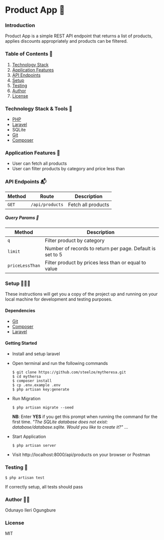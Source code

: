 # Product App 🚀

### Introduction
Product App is a simple REST API endpoint that returns a list of products, applies discounts appropriately and products can be filtered.

### Table of Contents 📖
1. <a href="#technology-stack">Technology Stack</a>
2. <a href="#application-features">Application Features</a>
3. <a href="#api-endpoints">API Endpoints</a>
4. <a href="#setup">Setup</a>
5. <a href="#testing">Testing</a>
6. <a href="#author">Author</a>
7. <a href="#license">License</a>


### Technology Stack & Tools 🧰
  - [PHP](https://www.php.net/)
  - [Laravel](https://laravel.com/)
  - SQLite
  - [Git](https://git-scm.com/) 
  - [Composer](https://getcomposer.org/) 

### Application Features 📑
* User can fetch all products
* User can filter products by category and price less than

### API Endpoints 📬
Method | Route | Description
--- | --- | ---
`GET` | `/api/products` | Fetch all products

##### Query Params 🔎
Method | Description
--- | ---
`q` | Filter product by category
`limit` | Number of records to return per page. Default is set to 5
`priceLessThan` | Filter product by prices less than or equal to value

### Setup 👨🏾‍💻
These instructions will get you a copy of the project up and running on your local machine for development and testing purposes.

  #### Dependencies
  - [Git](https://git-scm.com/) 
  - [Composer](https://getcomposer.org/)  
  - [Laravel](https://laravel.com/)
  #### Getting Started
  - Install and setup laravel
  - Open terminal and run the following commands
    ```
    $ git clone https://github.com/steelze/mytheresa.git
    $ cd mythersa
    $ composer install
    $ cp .env.example .env
    $ php artisan key:generate
    ```
  - Run Migration
    ```
    $ php artisan migrate --seed
    ```
    **NB**: Enter **YES** if you get this prompt when running the command for the first time. *"The SQLite database does not exist: database/database.sqlite. Would you like to create it?"*
    ...

  - Start Application
    ```
    $ php artisan server
    ```
  - Visit http://localhost:8000/api/products on your browser or Postman

### Testing 🧪
  ```
  $ php artisan test
  ```
  If correctly setup, all tests should pass
  
### Author ✍🏾
Odunayo Ileri Ogungbure

### License 
MIT
